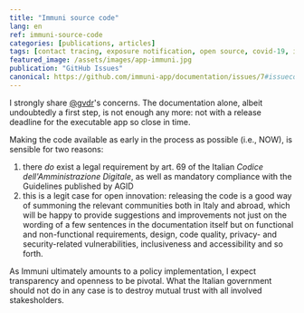 ```yaml
---
title: "Immuni source code"
lang: en
ref: immuni-source-code
categories: [publications, articles]
tags: [contact tracing, exposure notification, open source, covid-19, italy, immuni]
featured_image: /assets/images/app-immuni.jpg
publication: "GitHub Issues"
canonical: https://github.com/immuni-app/documentation/issues/7#issuecomment-629643173
---
```


I strongly share [@gvdr](https://github.com/gvdr)'s concerns. The documentation alone, albeit undoubtedly a first step, is not enough any more: not with a release deadline for the executable app so close in time.

Making the code available as early in the process as possible (i.e., NOW), is sensible for two reasons:

1.  there *do* exist a legal requirement by art. 69 of the Italian *Codice dell'Amministrazione Digitale*, as well as mandatory compliance with the Guidelines published by AGID
2.  this is a legit case for open innovation: releasing the code is a good way of summoning the relevant communities both in Italy and abroad, which will be happy to provide suggestions and improvements not just on the wording of a few sentences in the documentation itself but on functional and non-functional requirements, design, code quality, privacy- and security-related vulnerabilities, inclusiveness and accessibility and so forth.

As Immuni ultimately amounts to a policy implementation, I expect transparency and openness to be pivotal. What the Italian government should not do in any case is to destroy mutual trust with all involved stakesholders.